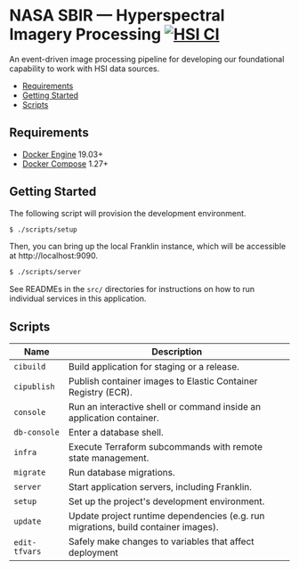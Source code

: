 # NASA SBIR — Hyperspectral Imagery Processing [![HSI CI](https://github.com/azavea/nasa-hyperspectral/workflows/CI/badge.svg)](https://github.com/azavea/nasa-hyperspectral/actions)

An event-driven image processing pipeline for developing our foundational
capability to work with HSI data sources.

- [Requirements](#requirements)
- [Getting Started](#getting-started)
- [Scripts](#scripts)

## Requirements

- [Docker Engine](https://docs.docker.com/install/) 19.03+
- [Docker Compose](https://docs.docker.com/compose/install/) 1.27+

## Getting Started

The following script will provision the development environment.

```bash
$ ./scripts/setup
```

Then, you can bring up the local Franklin instance, which will be accessible at
http://localhost:9090.


```bash
$ ./scripts/server
```

See READMEs in the `src/` directories for instructions on how to run individual
services in this application.

## Scripts

| Name         | Description                                                                        |
|--------------|------------------------------------------------------------------------------------|
| `cibuild`    | Build application for staging or a release.                                        |
| `cipublish`  | Publish container images to Elastic Container Registry (ECR).                      |
| `console`    | Run an interactive shell or command inside an application container.               |
| `db-console` | Enter a database shell.                                                            |
| `infra`      | Execute Terraform subcommands with remote state management.                        |
| `migrate`    | Run database migrations.                                                           |
| `server`     | Start application servers, including Franklin.                                     |
| `setup`      | Set up the project's development environment.                                      |
| `update`     | Update project runtime dependencies (e.g. run migrations, build container images). |
| `edit-tfvars`| Safely make changes to variables that affect deployment                            |
